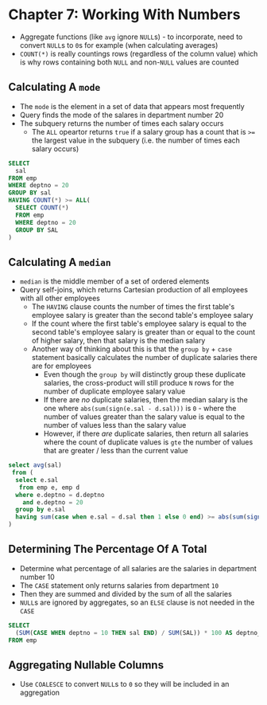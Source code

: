 # Chapter 7: Working With Numbers

* Aggregate functions (like `avg` ignore `NULL`s) - to incorporate, need to convert `NULL`s to `0`s for example (when calculating averages)
* `COUNT(*)` is really countings rows (regardless of the column value) which is why rows containing both `NULL` and non-`NULL` values are counted 

## Calculating A `mode`

* The `mode` is the element in a set of data that appears most frequently
* Query finds the mode of the salares in department number 20
* The subquery returns the number of times each salary occurs
  * The `ALL` opeartor returns `true` if a salary group has a count that is `>=` the largest value in the subquery (i.e. the number of times each salary occurs)

```sql
SELECT
  sal
FROM emp
WHERE deptno = 20
GROUP BY sal
HAVING COUNT(*) >= ALL(
  SELECT COUNT(*)
  FROM emp
  WHERE deptno = 20
  GROUP BY SAL
)
```

## Calculating A `median`

* `median` is the middle member of a set of ordered elements
* Query self-joins, which returns Cartesian production of all employees with all other employees
  * The `HAVING` clause counts the number of times the first table's employee salary is greater than the second table's employee salary
  * If the count where the first table's employee salary is equal to the second table's employee salary is greater than or equal to the count of higher salary, then that salary is the median salary
  * Another way of thinking about this is that the `group by` + `case` statement basically calculates the number of duplicate salaries there are for employees 
    * Even though the `group by` will distinctly group these duplicate salaries, the cross-product will still produce `N` rows for the number of duplicate employee salary value
    * If there are _no_ duplicate salaries, then the median salary is the one where `abs(sum(sign(e.sal - d.sal)))` is `0` - where the number of values greater than the salary value is equal to the number of values less than the salary value
    * However, if there _are_ duplicate salaries, then return all salaries where the count of duplicate values is `gte` the number of values that are greater / less than the current value


```sql
select avg(sal)
 from (
  select e.sal
   from emp e, emp d
  where e.deptno = d.deptno
    and e.deptno = 20
  group by e.sal
  having sum(case when e.sal = d.sal then 1 else 0 end) >= abs(sum(sign(e.sal - d.sal)))
)
```

## Determining The Percentage Of A Total

* Determine what percentage of all salaries are the salaries in department number 10
* The `CASE` statement only returns salaries from department `10`
* Then they are summed and divided by the sum of all the salaries
* `NULL`s are ignored by aggregates, so an `ELSE` clause is not needed in the `CASE`

```sql
SELECT
  (SUM(CASE WHEN deptno = 10 THEN sal END) / SUM(SAL)) * 100 AS deptno_10_percentage
FROM emp
```

## Aggregating Nullable Columns

* Use `COALESCE` to convert `NULL`s to `0` so they will be included in an aggregation
